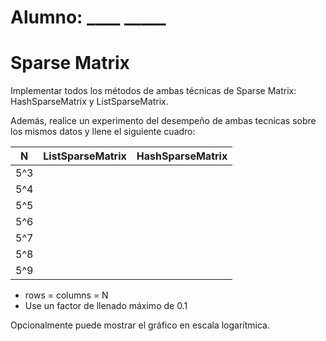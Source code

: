 # Alumno: ____   _____

# Sparse Matrix
Implementar todos los métodos de ambas técnicas de Sparse Matrix: HashSparseMatrix y ListSparseMatrix. 

Además, realice un experimento del desempeño de ambas tecnicas sobre los mismos datos y llene el siguiente cuadro:

| N   | ListSparseMatrix | HashSparseMatrix |
|-----|------------------|------------------|
| 5^3 |                  |                  |
| 5^4 |                  |                  |
| 5^5 |                  |                  |
| 5^6 |                  |                  |
| 5^7 |                  |                  |
| 5^8 |                  |                  |
| 5^9 |                  |                  |

* rows = columns = N 
* Use un factor de llenado máximo de 0.1  

Opcionalmente puede mostrar el gráfico en escala logarítmica. 
